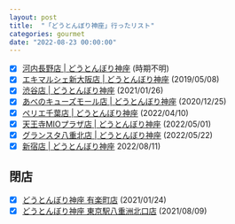 ```yaml
---
layout: post
title:  "「どうとんぼり神座」行ったリスト"
categories: gourmet
date: "2022-08-23 00:00:00"
---
```


- [x] [河内長野店 \| どうとんぼり神座](https://kamukura.co.jp/shop/146/) (時期不明)
- [x] [エキマルシェ新大阪店 \| どうとんぼり神座](https://kamukura.co.jp/shop/38/) (2019/05/08)
- [x] [渋谷店 \| どうとんぼり神座](https://kamukura.co.jp/shop/208/) (2021/01/26)
- [x] [あべのキューズモール店 \| どうとんぼり神座](https://kamukura.co.jp/shop/809/) (2020/12/25)
- [x] [ペリエ千葉店 \| どうとんぼり神座](https://kamukura.co.jp/shop/923/) (2022/04/10)
- [x] [天王寺MIOプラザ店 \| どうとんぼり神座](https://kamukura.co.jp/shop/114/) (2022/05/01)
- [x] [グランスタ八重北店 \| どうとんぼり神座](https://kamukura.co.jp/shop/4706/) (2022/05/22)
- [x] [新宿店 \| どうとんぼり神座](https://kamukura.co.jp/shop/211/) 2022/08/11)

## 閉店

- [x] [どうとんぼり神座 有楽町店](https://kamukura.co.jp/news/3099/) (2021/01/24)
- [x] [どうとんぼり神座 東京駅八重洲北口店](https://kamukura.co.jp/news/4109/) (2021/08/09)
